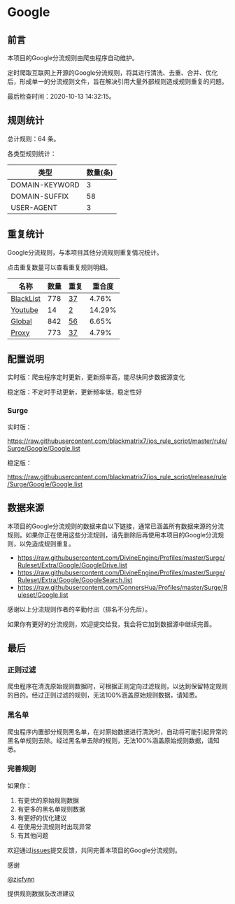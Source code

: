 # Google

## 前言

本项目的Google分流规则由爬虫程序自动维护。

定时爬取互联网上开源的Google分流规则，将其进行清洗、去重、合并、优化后，形成单一的分流规则文件，旨在解决引用大量外部规则造成规则重复的问题。


最后检查时间：2020-10-13 14:32:15。

## 规则统计

总计规则：64 条。

各类型规则统计：

| 类型 | 数量(条) |
| ---- | ---- |
| DOMAIN-KEYWORD | 3 |
| DOMAIN-SUFFIX | 58 |
| USER-AGENT | 3 |
## 重复统计

Google分流规则，与本项目其他分流规则重复情况统计。

点击重复数量可以查看重复规则明细。

| 名称 | 数量 | 重复 | 重合度 |
| ---- | ---- | ---- | ------ |
|  [BlackList](https://github.com/blackmatrix7/ios_rule_script/tree/master/rule/Surge/BlackList)    | 778   | [37](https://github.com/blackmatrix7/ios_rule_script/tree/master/rule/Repeat/Google/BlackList.list)   |   4.76%  |
|  [Youtube](https://github.com/blackmatrix7/ios_rule_script/tree/master/rule/Surge/Youtube)    | 14   | [2](https://github.com/blackmatrix7/ios_rule_script/tree/master/rule/Repeat/Google/Youtube.list)   |   14.29%  |
|  [Global](https://github.com/blackmatrix7/ios_rule_script/tree/master/rule/Surge/Global)    | 842   | [56](https://github.com/blackmatrix7/ios_rule_script/tree/master/rule/Repeat/Google/Global.list)   |   6.65%  |
|  [Proxy](https://github.com/blackmatrix7/ios_rule_script/tree/master/rule/Surge/Proxy)    | 773   | [37](https://github.com/blackmatrix7/ios_rule_script/tree/master/rule/Repeat/Google/Proxy.list)   |   4.79%  |
## 配置说明

实时版：爬虫程序定时更新，更新频率高，能尽快同步数据源变化

稳定版：不定时手动更新，更新频率低，稳定性好

### Surge 
实时版：

https://raw.githubusercontent.com/blackmatrix7/ios_rule_script/master/rule/Surge/Google/Google.list

稳定版：

https://raw.githubusercontent.com/blackmatrix7/ios_rule_script/release/rule/Surge/Google/Google.list

## 数据来源

本项目的Google分流规则的数据来自以下链接，通常已涵盖所有数据来源的分流规则。如果你正在使用这些分流规则，请先删除后再使用本项目的Google分流规则，以免造成规则重复。

- https://raw.githubusercontent.com/DivineEngine/Profiles/master/Surge/Ruleset/Extra/Google/GoogleDrive.list
- https://raw.githubusercontent.com/DivineEngine/Profiles/master/Surge/Ruleset/Extra/Google/GoogleSearch.list
- https://raw.githubusercontent.com/ConnersHua/Profiles/master/Surge/Ruleset/Google.list


感谢以上分流规则作者的辛勤付出（排名不分先后）。

如果你有更好的分流规则，欢迎提交给我，我会将它加到数据源中继续完善。

## 最后

### 正则过滤

爬虫程序在清洗原始规则数据时，可根据正则定向过滤规则，以达到保留特定规则的目的。经过正则过滤的规则，无法100%涵盖原始规则数据，请知悉。

### 黑名单

爬虫程序内置部分规则黑名单，在对原始数据进行清洗时，自动将可能引起异常的黑名单规则去除。经过黑名单去除的规则，无法100%涵盖原始规则数据，请知悉。

### 完善规则

如果你：

1. 有更优的原始规则数据
2. 有更多的黑名单规则数据
3. 有更好的优化建议
4. 在使用分流规则时出现异常
5. 有其他问题

欢迎通过[issues](https://github.com/blackmatrix7/ios_rule_script/issues/new)提交反馈，共同完善本项目的Google分流规则。

感谢

[@zjcfynn](https://github.com/zjcfynn)

提供规则数据及改进建议